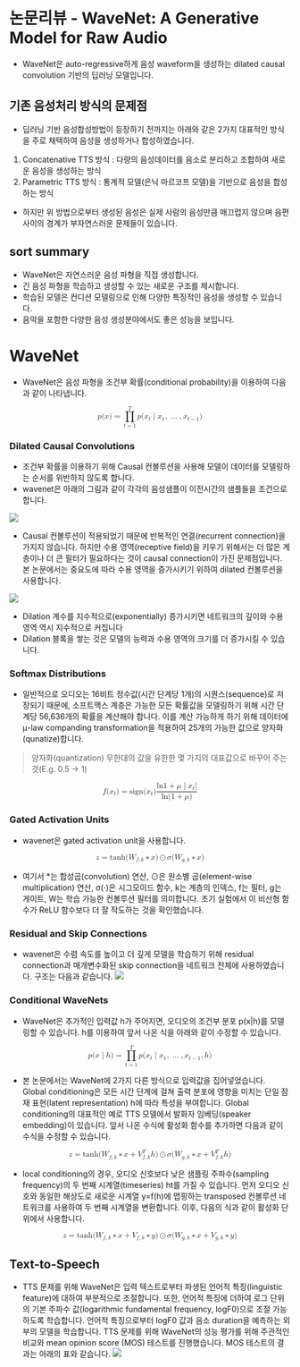 # 논문리뷰 - WaveNet: A Generative Model for Raw Audio
* WaveNet은 auto-regressive하게 음성 waveform을 생성하는 dilated causal convolution 기반의 딥러닝 모델입니다.

## 기존 음성처리 방식의 문제점
* 딥러닝 기반 음성합성방법이 등장하기 전까지는 아래와 같은 2가지 대표적인 방식을 주로 채택하여 음성을 생성하거나 합성하였습니다.

1. Concatenative TTS 방식 : 다량의 음성데이터를 음소로 분리하고 조합하여 새로운 음성을 생성하는 방식
2. Parametric TTS 방식 : 통계적 모델(은닉 마르코프 모델)을 기반으로 음성을 합성하는 방식

* 하지만 위 방법으로부터 생성된 음성은 실제 사람의 음성만큼 매끄럽지 않으며 음편사이의 경계가 부자연스러운 문제들이 있습니다.

## sort summary
* WaveNet은 자연스러운 음성 파형을 직접 생성합니다.
* 긴 음성 파형을 학습하고 생성할 수 있는 새로운 구조를 제시합니다.
* 학습된 모델은 컨디션 모델링으로 인해 다양한 특징적인 음성을 생성할 수 있습니다.
* 음악을 포함한 다양한 음성 생성분야에서도 좋은 성능을 보입니다.

# WaveNet
* WaveNet은 음성 파형을 조건부 확률(conditional probability)을 이용하여 다음과 같이 나타냅니다.
<math xmlns="http://www.w3.org/1998/Math/MathML" display="block">
  <mi>p</mi>
  <mo stretchy="false">(</mo>
  <mrow data-mjx-texclass="ORD">
    <mi mathvariant="bold">x</mi>
  </mrow>
  <mo stretchy="false">)</mo>
  <mo>=</mo>
  <munderover>
    <mo data-mjx-texclass="OP">&#x220F;</mo>
    <mrow data-mjx-texclass="ORD">
      <mi>t</mi>
      <mo>=</mo>
      <mn>1</mn>
    </mrow>
    <mrow data-mjx-texclass="ORD">
      <mi>T</mi>
    </mrow>
  </munderover>
  <mrow data-mjx-texclass="ORD">
    <mi>p</mi>
    <mo stretchy="false">(</mo>
    <msub>
      <mi>x</mi>
      <mi>t</mi>
    </msub>
    <mrow data-mjx-texclass="ORD">
      <mo stretchy="false">|</mo>
    </mrow>
    <msub>
      <mi>x</mi>
      <mn>1</mn>
    </msub>
    <mo>,</mo>
    <mo>&#x2026;</mo>
    <mo>,</mo>
    <msub>
      <mi>x</mi>
      <mrow data-mjx-texclass="ORD">
        <mi>t</mi>
        <mo>&#x2212;</mo>
        <mn>1</mn>
      </mrow>
    </msub>
    <mo stretchy="false">)</mo>
  </mrow>
</math>

### Dilated Causal Convolutions
* 조건부 확률을 이용하기 위해 Causal 컨볼루션을 사용해 모델이 데이터를 모델링하는 순서를 위반하지 않도록 합니다.
* wavenet은 아래의 그림과 같이 각각의 음성샘플이 이전시간의 샘플들을 조건으로 합니다.

![](https://img1.daumcdn.net/thumb/R1280x0/?scode=mtistory2&fname=https%3A%2F%2Fblog.kakaocdn.net%2Fdn%2Fcx4XUt%2FbtqFGMPQSAh%2FGjHVj89aEZzLvQAEOWkIr0%2Fimg.png)


*  Causal 컨볼루션이 적용되었기 때문에 반복적인 연결(recurrent connection)을 가지지 않습니다. 하지만 수용 영역(receptive field)을 키우기 위해서는 더 많은 계층이나 더 큰 필터가 필요하다는 것이 causal connection이 가진 문제점입니다. 본 논문에서는 중요도에 따라 수용 영역을 증가시키기 위하여 dilated 컨볼루션을 사용합니다.

![](https://blog.kakaocdn.net/dn/buoEjd/btryd1Td9KY/cIrAcPWs4FDeSqIDRrcosK/img.gif)

* Dilation 계수를 지수적으로(exponentially) 증가시키면 네트워크의 깊이와 수용 영역 역시 지수적으로 커집니다
* Dilation 블록을 쌓는 것은 모델의 능력과 수용 영역의 크기를 더 증가시킬 수 있습니다.

### Softmax Distributions
* 일반적으로 오디오는 16비트 정수값(시간 단계당 1개)의 시퀀스(sequence)로 저장되기 때문에, 소프트맥스 계층은 가능한 모든 확률값을 모델링하기 위해 시간 단계당 56,636개의 확률을 계산해야 합니다. 이를 계산 가능하게 하기 위해 데이터에 μ-law companding transformation을 적용하여 25개의 가능한 값으로 양자화(qunatize)합니다.
> 양자화(quantization) 무한대의 값을 유한한 몇 가지의 대표값으로 바꾸어 주는 것(E.g. 0.5 → 1)

<math xmlns="http://www.w3.org/1998/Math/MathML" display="block">
  <mi>f</mi>
  <mo stretchy="false">(</mo>
  <msub>
    <mi>x</mi>
    <mi>t</mi>
  </msub>
  <mo stretchy="false">)</mo>
  <mo>=</mo>
  <mtext>sign</mtext>
  <mo stretchy="false">(</mo>
  <msub>
    <mi>x</mi>
    <mi>t</mi>
  </msub>
  <mo stretchy="false">)</mo>
  <mfrac>
    <mrow>
      <mi>ln</mi>
      <mo data-mjx-texclass="NONE">&#x2061;</mo>
      <mrow data-mjx-texclass="ORD">
        <mn>1</mn>
        <mo>+</mo>
        <mi>&#x3BC;</mi>
        <mrow data-mjx-texclass="ORD">
          <mo stretchy="false">|</mo>
        </mrow>
        <msub>
          <mi>x</mi>
          <mi>t</mi>
        </msub>
        <mo stretchy="false">|</mo>
      </mrow>
    </mrow>
    <mrow>
      <mi>ln</mi>
      <mo data-mjx-texclass="NONE">&#x2061;</mo>
      <mo stretchy="false">(</mo>
      <mn>1</mn>
      <mo>+</mo>
      <mi>&#x3BC;</mi>
      <mo stretchy="false">)</mo>
    </mrow>
  </mfrac>
</math>

### Gated Activation Units
* wavenet은 gated activation unit을 사용합니다.

<math xmlns="http://www.w3.org/1998/Math/MathML" display="block">
  <mrow data-mjx-texclass="ORD">
    <mi mathvariant="bold">z</mi>
  </mrow>
  <mo>=</mo>
  <mi>tanh</mi>
  <mo data-mjx-texclass="NONE">&#x2061;</mo>
  <mrow data-mjx-texclass="ORD">
    <mo stretchy="false">(</mo>
    <msub>
      <mi>W</mi>
      <mrow data-mjx-texclass="ORD">
        <mi>f</mi>
        <mo>,</mo>
        <mi>k</mi>
      </mrow>
    </msub>
    <mo>&#x2217;</mo>
    <mrow data-mjx-texclass="ORD">
      <mi mathvariant="bold">x</mi>
    </mrow>
    <mo stretchy="false">)</mo>
  </mrow>
  <mo>&#x2299;</mo>
  <mi>&#x3C3;</mi>
  <mrow data-mjx-texclass="ORD">
    <mo stretchy="false">(</mo>
    <msub>
      <mi>W</mi>
      <mrow data-mjx-texclass="ORD">
        <mi>g</mi>
        <mo>,</mo>
        <mi>k</mi>
      </mrow>
    </msub>
    <mo>&#x2217;</mo>
    <mrow data-mjx-texclass="ORD">
      <mi mathvariant="bold">x</mi>
    </mrow>
    <mo stretchy="false">)</mo>
  </mrow>
</math>

* 여기서 *는 합성곱(convolution) 연산, ⊙은 원소별 곱(element-wise multiplication) 연산, σ(⋅)은 시그모이드 함수, k는 계층의 인덱스, f는 필터, g는 게이트, W는 학습 가능한 컨볼루션 필터를 의미합니다. 초기 실험에서 이 비선형 함수가 ReLU 함수보다 더 잘 작도하는 것을 확인했습니다.

### Residual and Skip Connections
* wavenet은 수렴 속도를 높이고 더 깊게 모델을 학습하기 위해 residual connection과 매개변수화된 skip connection을 네트워크 전체에 사용하였습니다. 구조는 다음과 같습니다.
![](https://img1.daumcdn.net/thumb/R1280x0/?scode=mtistory2&fname=https%3A%2F%2Fblog.kakaocdn.net%2Fdn%2Fto7HJ%2Fbtrydzb3Omf%2FFIR5h49YAN3a95Wrluih31%2Fimg.png)

### Conditional WaveNets
* WaveNet은 추가적인 입력값 h가 주어지면, 오디오의 조건부 분포 p(x|h)를 모델링할 수 있습니다. h를 이용하여 앞서 나온 식을 아래와 같이 수정할 수 있습니다.
<math xmlns="http://www.w3.org/1998/Math/MathML" display="block">
  <mi>p</mi>
  <mo stretchy="false">(</mo>
  <mrow data-mjx-texclass="ORD">
    <mi mathvariant="bold">x</mi>
  </mrow>
  <mrow data-mjx-texclass="ORD">
    <mo stretchy="false">|</mo>
  </mrow>
  <mrow data-mjx-texclass="ORD">
    <mi mathvariant="bold">h</mi>
  </mrow>
  <mo stretchy="false">)</mo>
  <mo>=</mo>
  <munderover>
    <mo data-mjx-texclass="OP">&#x220F;</mo>
    <mrow data-mjx-texclass="ORD">
      <mi>t</mi>
      <mo>=</mo>
      <mn>1</mn>
    </mrow>
    <mrow data-mjx-texclass="ORD">
      <mi>T</mi>
    </mrow>
  </munderover>
  <mrow data-mjx-texclass="ORD">
    <mi>p</mi>
    <mo stretchy="false">(</mo>
    <msub>
      <mi>x</mi>
      <mi>t</mi>
    </msub>
    <mrow data-mjx-texclass="ORD">
      <mo stretchy="false">|</mo>
    </mrow>
    <msub>
      <mi>x</mi>
      <mn>1</mn>
    </msub>
    <mo>,</mo>
    <mo>&#x2026;</mo>
    <mo>,</mo>
    <msub>
      <mi>x</mi>
      <mrow data-mjx-texclass="ORD">
        <mi>t</mi>
        <mo>&#x2212;</mo>
        <mn>1</mn>
      </mrow>
    </msub>
    <mo>,</mo>
    <mrow data-mjx-texclass="ORD">
      <mi mathvariant="bold">h</mi>
    </mrow>
    <mo stretchy="false">)</mo>
  </mrow>
</math>

* 본 논문에서는 WaveNet에 2가지 다른 방식으로 입력값을 집어넣었습니다. Global conditioning은 모든 시간 단계에 걸쳐 출력 분포에 영향을 미치는 단일 잠재 표현(latent representation) h에 따라 특성을 부여합니다. Global conditioning의 대표적인 예로 TTS 모델에서 발화자 임베딩(speaker embedding)이 있습니다. 앞서 나온 수식에 활성화 함수를 추가하면 다음과 같이 수식을 수정할 수 있습니다.

<math xmlns="http://www.w3.org/1998/Math/MathML" display="block">
  <mrow data-mjx-texclass="ORD">
    <mi mathvariant="bold">z</mi>
  </mrow>
  <mo>=</mo>
  <mi>tanh</mi>
  <mo data-mjx-texclass="NONE">&#x2061;</mo>
  <mrow data-mjx-texclass="ORD">
    <mo stretchy="false">(</mo>
    <msub>
      <mi>W</mi>
      <mrow data-mjx-texclass="ORD">
        <mi>f</mi>
        <mo>,</mo>
        <mi>k</mi>
      </mrow>
    </msub>
    <mo>&#x2217;</mo>
    <mrow data-mjx-texclass="ORD">
      <mi mathvariant="bold">x</mi>
    </mrow>
    <mo>+</mo>
    <msubsup>
      <mi>V</mi>
      <mrow data-mjx-texclass="ORD">
        <mi>f</mi>
        <mo>,</mo>
        <mi>k</mi>
      </mrow>
      <mrow data-mjx-texclass="ORD">
        <mi>T</mi>
      </mrow>
    </msubsup>
    <mrow data-mjx-texclass="ORD">
      <mi mathvariant="bold">h</mi>
    </mrow>
    <mo stretchy="false">)</mo>
  </mrow>
  <mo>&#x2299;</mo>
  <mi>&#x3C3;</mi>
  <mrow data-mjx-texclass="ORD">
    <mo stretchy="false">(</mo>
    <msub>
      <mi>W</mi>
      <mrow data-mjx-texclass="ORD">
        <mi>g</mi>
        <mo>,</mo>
        <mi>k</mi>
      </mrow>
    </msub>
    <mo>&#x2217;</mo>
    <mrow data-mjx-texclass="ORD">
      <mi mathvariant="bold">x</mi>
    </mrow>
    <mo>+</mo>
    <msubsup>
      <mi>V</mi>
      <mrow data-mjx-texclass="ORD">
        <mi>f</mi>
        <mo>,</mo>
        <mi>k</mi>
      </mrow>
      <mrow data-mjx-texclass="ORD">
        <mi>T</mi>
      </mrow>
    </msubsup>
    <mrow data-mjx-texclass="ORD">
      <mi mathvariant="bold">h</mi>
    </mrow>
    <mo stretchy="false">)</mo>
  </mrow>
</math>

* local conditioning의 경우, 오디오 신호보다 낮은 샘플링 주파수(sampling frequency)의 두 번째 시계열(timeseries) ht를 가질 수 있습니다. 먼저 오디오 신호와 동일한 해상도로 새로운 시계열 y=f(h)에 맵핑하는 transposed 컨볼루션 네트워크를 사용하여 두 번째 시계열을 변환합니다. 이후, 다음의 식과 같이 활성화 단위에서 사용합니다.

<math xmlns="http://www.w3.org/1998/Math/MathML" display="block">
  <mrow data-mjx-texclass="ORD">
    <mi mathvariant="bold">z</mi>
  </mrow>
  <mo>=</mo>
  <mi>tanh</mi>
  <mo data-mjx-texclass="NONE">&#x2061;</mo>
  <mrow data-mjx-texclass="ORD">
    <mo stretchy="false">(</mo>
    <msub>
      <mi>W</mi>
      <mrow data-mjx-texclass="ORD">
        <mi>f</mi>
        <mo>,</mo>
        <mi>k</mi>
      </mrow>
    </msub>
    <mo>&#x2217;</mo>
    <mrow data-mjx-texclass="ORD">
      <mi mathvariant="bold">x</mi>
    </mrow>
    <mo>+</mo>
    <msub>
      <mi>V</mi>
      <mrow data-mjx-texclass="ORD">
        <mi>f</mi>
        <mo>,</mo>
        <mi>k</mi>
      </mrow>
    </msub>
    <mo>&#x2217;</mo>
    <mrow data-mjx-texclass="ORD">
      <mi mathvariant="bold">y</mi>
    </mrow>
    <mo stretchy="false">)</mo>
  </mrow>
  <mo>&#x2299;</mo>
  <mi>&#x3C3;</mi>
  <mrow data-mjx-texclass="ORD">
    <mo stretchy="false">(</mo>
    <msub>
      <mi>W</mi>
      <mrow data-mjx-texclass="ORD">
        <mi>g</mi>
        <mo>,</mo>
        <mi>k</mi>
      </mrow>
    </msub>
    <mo>&#x2217;</mo>
    <mrow data-mjx-texclass="ORD">
      <mi mathvariant="bold">x</mi>
    </mrow>
    <mo>+</mo>
    <msub>
      <mi>V</mi>
      <mrow data-mjx-texclass="ORD">
        <mi>g</mi>
        <mo>,</mo>
        <mi>k</mi>
      </mrow>
    </msub>
    <mo>&#x2217;</mo>
    <mrow data-mjx-texclass="ORD">
      <mi mathvariant="bold">y</mi>
    </mrow>
    <mo stretchy="false">)</mo>
  </mrow>
</math>

## Text-to-Speech
*  TTS 문제를 위해 WaveNet은 입력 텍스트로부터 파생된 언어적 특징(linguistic feature)에 대하여 부분적으로 조절합니다. 또한, 언어적 특징에 더하여 로그 단위의 기본 주파수 값(logarithmic fundamental frequency, log⁡F0)으로 조절 가능하도록 학습합니다. 언어적 특징으로부터 log⁡F0 값과 음소 duration을 예측하는 외부의 모델을 학습합니다. TTS 문제를 위해 WaveNet의 성능 평가를 위해 주관적인 비교와 mean opinion score (MOS) 테스트를 진행했습니다. MOS 테스트의 결과는 아래의 표와 같습니다.
![](https://img1.daumcdn.net/thumb/R1280x0/?scode=mtistory2&fname=https%3A%2F%2Fblog.kakaocdn.net%2Fdn%2Fm3cIb%2FbtryjEQVSQt%2FyFM4GuRkWq9R5V2XSaHPaK%2Fimg.png)
